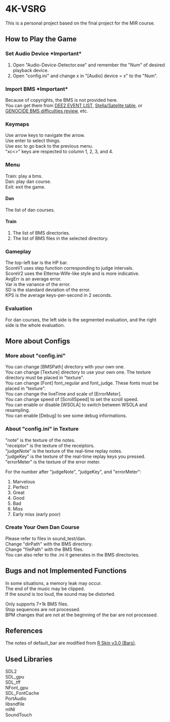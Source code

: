 # 4K-VSRG
This is a personal project based on the final project for the MIR course.

## How to Play the Game
### Set Audio Device **\*Important\***
1. Open "Audio-Device-Detector.exe" and remember the "Num" of desired playback device.
2. Open "config.ini" and change x in "[Audio] device = x" to the "Num".

### Import BMS **\*Important\***
Because of copyrights, the BMS is not provided here.\
You can get them from [DEE2 EVENT LIST](https://manbow.nothing.sh/event/event.cgi), [Stella/Satelite table](https://stellabms.xyz/), or [GENOCIDE BMS difficulties review](https://nekokan.dyndns.info/~lobsak/genocide/), etc.

### Keymaps
Use arrow keys to navigate the arrow.\
Use enter to select things.\
Use esc to go back to the previous menu.\
"xc<>" keys are respected to column 1, 2, 3, and 4.

### Menu
Train: play a bms.\
Dan: play dan course.\
Exit: exit the game.

#### Dan
The list of dan courses.

#### Train
1. The list of BMS directories.
2. The list of BMS files in the selected directory.

### Gameplay
The top-left bar is the HP bar.\
ScoreV1 uses step function corresponding to judge intervals.\
ScoreV2 uses the Etterna-Wife-like style and is more indicative.\
AvgErr is an average error.\
Var is the variance of the error.\
SD is the standard deviation of the error.\
KPS is the average keys-per-second in 2 seconds.

### Evaluation
For dan courses, the left side is the segmented evaluation, and the right side is the whole evaluation.

## More about Configs
### More about "config.ini"
You can change [BMSPath] directory with your own one.\
You can change [Texture] directory to use your own one. The texture directory must be placed in "texture".\
You can change [Font] font_regular and font_judge. These fonts must be placed in "texture".\
You can change the liveTime and scale of [ErrorMeter].\
You can change speed of [ScrollSpeed] to set the scroll speed.\
You can enable or disable [WSOLA] to switch between WSOLA and resampling.\
You can enable [Debug] to see some debug informations.

### About "config.ini" in Texture
"note" is the texture of the notes.\
"receiptor" is the texture of the receiptors.\
"judgeNote" is the texture of the real-time replay notes.\
"judgeKey" is the texture of the real-time replay keys you pressed.\
"errorMeter" is the texture of the error meter.

For the number after "judgeNote", "judgeKey", and "errorMeter":
1. Marvelous
2. Perfect
3. Great
4. Good
5. Bad
6. Miss
7. Early miss (early poor)

### Create Your Own Dan Course
Please refer to files in sound_test/dan.\
Change "dirPath" with the BMS directory.\
Change "filePath" with the BMS files.\
You can also refer to the .ini it generates in the BMS directories.

## Bugs and not Implemented Functions
In some situations, a memory leak may occur.\
The end of the music may be clipped.\
If the sound is too loud, the sound may be distorted.

Only supports 7+1k BMS files.\
Stop sequences are not processed.\
BPM changes that are not at the beginning of the bar are not processed.

## References
The notes of default_bar are modified from [R Skin v3.0 (Bars)](https://dl.orangedox.com/oKLlx4/13?dl=1).

## Used Libraries
SDL2\
SDL_gpu\
SDL_tff\
NFont_gpu\
SDL_FontCache\
PortAudio\
libsndfile\
mINI\
SoundTouch
